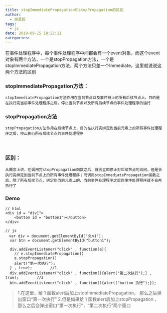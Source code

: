 ```yaml
---
title: stopImmediatePropagation和stopPropagation的区别
author:
  - 徐勇超
tags:
  - js
date: 2019-09-15 18:22:11
categories:
---
```


在事件处理程序中，每个事件处理程序中间都会有一个event对象，而这个event对象有两个方法，一个是stopPropagation方法，一个是stopImmediatePropagation方法，两个方法只差一个Immediate，这里就说说这两个方法的区别
<!-- more -->
### stopImmediatePropagation方法：

    stopImmediatePropagation方法作用在当前节点以及事件链上的所有后续节点上，目的是在执行完当前事件处理程序之后，停止当前节点以及所有后续节点的事件处理程序的运行

### stopPropagation方法

    stopPropagation方法作用在后续节点上，目的在执行完绑定到当前元素上的所有事件处理程序之后，停止执行所有后续节点的事件处理程序

　　

### 区别：

    从概念上讲，在调用完stopPropagation函数之后，就会立即停止对后续节点的访问，但是会执行完绑定到当前节点上的所有事件处理程序；而调用stopImmediatePropagation函数之后，除了所有后续节点，绑定到当前元素上的、当前事件处理程序之后的事件处理程序就不会再执行了
    
### Demo 
```
// html
<div id = "div1">
    <button id = "button1"></button>
</div>

// js
　var div = document.getElementById("div1");
  var btn = document.getElementById("button1");
          
  div.addEventListener("click" , function(e){
    // e.stopImmediatePropagation()
    e.stopPropagation()
    alert("第一次执行");
  } , true);        //1
  div.addEventListener("click" , function(){alert("第二次执行");} , true);        //2
  btn.addEventListener("click" , function(){alert("button 执行");}); 
```

>1.在这里，给 1 函数alert后加上stopImmediatePropagation， 那么之后弹出窗口“第一次执行”
>2.但是如果给 1 函数alert后加上stopPropagation ， 那么之后会弹出窗口“第一次执行”，“第二次执行”两个窗口
